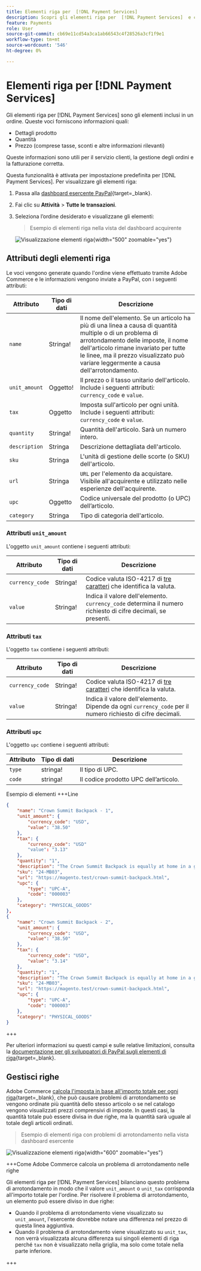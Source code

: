 ```yaml
---
title: Elementi riga per  [!DNL Payment Services]
description: Scopri gli elementi riga per  [!DNL Payment Services]  e come visualizzare gli elementi riga nel dashboard esercente.
feature: Payments
role: User
source-git-commit: cb69e11cd54a3ca1ab66543c4f28526a3cf1f9e1
workflow-type: tm+mt
source-wordcount: '546'
ht-degree: 0%

---
```


# Elementi riga per [!DNL Payment Services]

Gli elementi riga per [!DNL Payment Services] sono gli elementi inclusi in un ordine. Queste voci forniscono informazioni quali:

* Dettagli prodotto
* Quantità
* Prezzo (comprese tasse, sconti e altre informazioni rilevanti)

Queste informazioni sono utili per il servizio clienti, la gestione degli ordini e la fatturazione corretta.

Questa funzionalità è attivata per impostazione predefinita per [!DNL Payment Services]. Per visualizzare gli elementi riga:

1. Passa alla [dashboard esercente PayPal](https://www.paypal.com/merchant/){target=_blank}.

1. Fai clic su **Attività** > **Tutte le transazioni**.

1. Seleziona l’ordine desiderato e visualizzane gli elementi:

   > Esempio di elementi riga nella vista del dashboard acquirente

   ![Visualizzazione elementi riga](assets/paypal-shopper-dashboard-line-items-view.png){width="500" zoomable="yes"}

## Attributi degli elementi riga

Le voci vengono generate quando l&#39;ordine viene effettuato tramite Adobe Commerce e le informazioni vengono inviate a PayPal, con i seguenti attributi:

| Attributo | Tipo di dati | Descrizione |
| --- | --- | --- |
| `name` | Stringa! | Il nome dell&#39;elemento. Se un articolo ha più di una linea a causa di quantità multiple o di un problema di arrotondamento delle imposte, il nome dell&#39;articolo rimane invariato per tutte le linee, ma il prezzo visualizzato può variare leggermente a causa dell&#39;arrotondamento. |
| `unit_amount` | Oggetto! | Il prezzo o il tasso unitario dell&#39;articolo. Include i seguenti attributi: `currency_code` e `value`. |
| `tax` | Oggetto | Imposta sull&#39;articolo per ogni unità. Include i seguenti attributi: `currency_code` e `value`. |
| `quantity` | Stringa! | Quantità dell&#39;articolo. Sarà un numero intero. |
| `description` | Stringa | Descrizione dettagliata dell&#39;articolo. |
| `sku` | Stringa | L&#39;unità di gestione delle scorte (o SKU) dell&#39;articolo. |
| `url` | Stringa | `URL` per l&#39;elemento da acquistare. Visibile all&#39;acquirente e utilizzato nelle esperienze dell&#39;acquirente. |
| `upc` | Oggetto | Codice universale del prodotto (o UPC) dell’articolo. |
| `category` | Stringa | Tipo di categoria dell&#39;articolo. |

### Attributi `unit_amount`

L&#39;oggetto `unit_amount` contiene i seguenti attributi:

| Attributo | Tipo di dati | Descrizione |
| --- | --- | --- |
| `currency_code` | Stringa! | Codice valuta ISO-4217 di [tre caratteri](https://developer.paypal.com/api/rest/reference/currency-codes/) che identifica la valuta. |
| `value` | Stringa! | Indica il valore dell&#39;elemento. `currency_code` determina il numero richiesto di cifre decimali, se presenti. |

### Attributi `tax`

L&#39;oggetto `tax` contiene i seguenti attributi:

| Attributo | Tipo di dati | Descrizione |
| --- | --- | --- |
| `currency_code` | Stringa! | Codice valuta ISO-4217 di [tre caratteri](https://developer.paypal.com/api/rest/reference/currency-codes/) che identifica la valuta. |
| `value` | Stringa! | Indica il valore dell&#39;elemento. Dipende da ogni `currency_code` per il numero richiesto di cifre decimali. |

### Attributi `upc`

L&#39;oggetto `upc` contiene i seguenti attributi:

| Attributo | Tipo di dati | Descrizione |
| --- | --- | --- |
| `type` | stringa! | Il tipo di UPC. |
| `code` | stringa! | Il codice prodotto UPC dell’articolo. |

Esempio di elementi +++Line

```json
{
    "name": "Crown Summit Backpack - 1",
    "unit_amount": {
        "currency_code": "USD",
        "value": "38.50"
    },
    "tax": {
        "currency_code": "USD"
        "value": "3.13"
    },
    "quantity": "1",
    "description": "The Crown Summit Backpack is equally at home in a gym locker, study cube or a pup tent, so be sure yours is packed with books,",
    "sku": "24-MB03",
    "url": "https://magento.test/crown-summit-backpack.html",
    "upc": {
        "type": "UPC-A",
        "code": "000003"
    },
    "category": "PHYSICAL_GOODS"
},
{
    "name": "Crown Summit Backpack - 2",
    "unit_amount": {
        "currency_code": "USD",
        "value": "38.50"
    },
    "tax": {
        "currency_code": "USD",
        "value": "3.14"
    },
    "quantity": "1",
    "description": "The Crown Summit Backpack is equally at home in a gym locker, study cube or a pup tent, so be sure yours is packed with books,",
    "sku": "24-MB03",
    "url": "https://magento.test/crown-summit-backpack.html",
    "upc": {
        "type": "UPC-A",
        "code": "000003"
    },
    "category": "PHYSICAL_GOODS"
}
```

+++

Per ulteriori informazioni su questi campi e sulle relative limitazioni, consulta la [documentazione per gli sviluppatori di PayPal sugli elementi di riga](https://developer.paypal.com/docs/api/orders/v2/#definition-line_item){target=_blank}.

## Gestisci righe

Adobe Commerce [calcola l&#39;imposta in base all&#39;importo totale per ogni riga](https://experienceleague.adobe.com/en/docs/commerce-admin/stores-sales/site-store/taxes/taxes#warning-messages){target=_blank}, che può causare problemi di arrotondamento se vengono ordinate più quantità dello stesso articolo o se nel catalogo vengono visualizzati prezzi comprensivi di imposte. In questi casi, la quantità totale può essere divisa in due righe, ma la quantità sarà uguale al totale degli articoli ordinati.

> Esempio di elementi riga con problemi di arrotondamento nella vista dashboard esercente

![Visualizzazione elementi riga](assets/line-items-example.png){width="600" zoomable="yes"}

+++Come Adobe Commerce calcola un problema di arrotondamento nelle righe

Gli elementi riga per [!DNL Payment Services] bilanciano questo problema di arrotondamento in modo che il valore `unit_amount` o `unit_tax` corrisponda all&#39;importo totale per l&#39;ordine. Per risolvere il problema di arrotondamento, un elemento può essere diviso in due righe:

* Quando il problema di arrotondamento viene visualizzato su `unit_amount`, l&#39;esercente dovrebbe notare una differenza nel prezzo di questa linea aggiuntiva.
* Quando il problema di arrotondamento viene visualizzato su `unit_tax`, non verrà visualizzata alcuna differenza sui singoli elementi di riga perché `tax` non è visualizzato nella griglia, ma solo come totale nella parte inferiore.

+++

